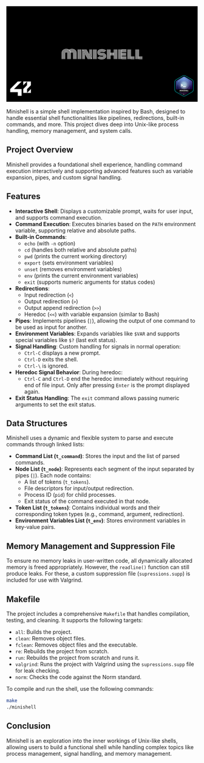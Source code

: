 <img src="./cover-minishell.png"/>


Minishell is a simple shell implementation inspired by Bash, designed to handle essential shell functionalities like pipelines, redirections, built-in commands, and more. This project dives deep into Unix-like process handling, memory management, and system calls.

## Project Overview
Minishell provides a foundational shell experience, handling command execution interactively and supporting advanced features such as variable expansion, pipes, and custom signal handling.

## Features

- **Interactive Shell**: Displays a customizable prompt, waits for user input, and supports command execution.
- **Command Execution**: Executes binaries based on the `PATH` environment variable, supporting relative and absolute paths.
- **Built-in Commands**:
  - `echo` (with `-n` option)
  - `cd` (handles both relative and absolute paths)
  - `pwd` (prints the current working directory)
  - `export` (sets environment variables)
  - `unset` (removes environment variables)
  - `env` (prints the current environment variables)
  - `exit` (supports numeric arguments for status codes)
- **Redirections**:
  - Input redirection (`<`)
  - Output redirection (`>`)
  - Output append redirection (`>>`)
  - Heredoc (`<<`) with variable expansion (similar to Bash)
- **Pipes**: Implements pipelines (`|`), allowing the output of one command to be used as input for another.
- **Environment Variables**: Expands variables like `$VAR` and supports special variables like `$?` (last exit status).
- **Signal Handling**: Custom handling for signals in normal operation:
  - `Ctrl-C` displays a new prompt.
  - `Ctrl-D` exits the shell.
  - `Ctrl-\` is ignored.
- **Heredoc Signal Behavior**: During heredoc:
  - `Ctrl-C` and `Ctrl-D` end the heredoc immediately without requiring end of file input. Only after pressing `Enter` is the prompt displayed again.
- **Exit Status Handling**: The `exit` command allows passing numeric arguments to set the exit status.

## Data Structures
Minishell uses a dynamic and flexible system to parse and execute commands through linked lists:
- **Command List (`t_command`)**: Stores the input and the list of parsed commands.
- **Node List (`t_node`)**: Represents each segment of the input separated by pipes (`|`). Each node contains:
  - A list of tokens (`t_tokens`).
  - File descriptors for input/output redirection.
  - Process ID (`pid`) for child processes.
  - Exit status of the command executed in that node.
- **Token List (`t_tokens`)**: Contains individual words and their corresponding token types (e.g., command, argument, redirection).
- **Environment Variables List (`t_env`)**: Stores environment variables in key-value pairs.

## Memory Management and Suppression File
To ensure no memory leaks in user-written code, all dynamically allocated memory is freed appropriately. However, the `readline()` function can still produce leaks. For these, a custom suppression file (`supressions.supp`) is included for use with Valgrind.

## Makefile
The project includes a comprehensive `Makefile` that handles compilation, testing, and cleaning. It supports the following targets:

- `all`: Builds the project.
- `clean`: Removes object files.
- `fclean`: Removes object files and the executable.
- `re`: Rebuilds the project from scratch.
- `run`: Rebuilds the project from scratch and runs it.
- `valgrind`: Runs the project with Valgrind using the `supressions.supp` file for leak checking.
- `norm`: Checks the code against the Norm standard.

To compile and run the shell, use the following commands:

```bash
make
./minishell
```

## Conclusion
Minishell is an exploration into the inner workings of Unix-like shells, allowing users to build a functional shell while handling complex topics like process management, signal handling, and memory management.
